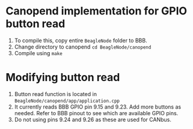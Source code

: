 # Canopend implementation for GPIO button read

1. To compile this, copy entire `BeagleNode` folder to BBB.
2. Change directory to canopend `cd BeagleNode/canopend`
3. Compile using `make`

# Modifying button read 

1. Button read function is located in `BeagleNode/canopend/app/application.cpp`
2. It currently reads BBB GPIO pin 9.15 and 9.23. Add more buttons as needed. Refer to BBB pinout to see which are available GPIO pins.
3. Do not using pins 9.24 and 9.26 as these are used for CANbus.
